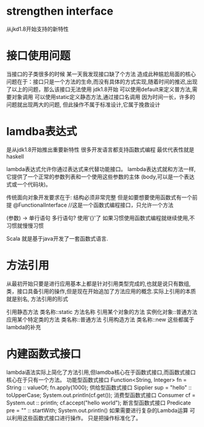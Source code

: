 # strengthen interface
 从jkd1.8开始支持的新特性

# 接口使用问题
 当接口的子类很多的时候
 某一天我发现接口缺了个方法
 造成此种尴尬局面的核心问题在于：接口只是一个方法的生命,而没有具体的方式实现,随着时间的推迟,出现了以上的问题，那么该接口无法使用 
 jdk1.8开始
 可以使用default来定义普方法,需要对象调用
 可以使用static定义静态方法,通过接口名调用
 因为时间一长，许多的问题就出现两大的问题,
 但此操作不属于标准设计,它属于挽救设计


# lamdba表达式

  是从jdk1.8开始推出重要新特性
  很多开发语言都支持函数式编程
  最优代表性就是haskell

lambda表达式允许你通过表达式来代替功能接口。
lambda表达式就和方法一样,
它提供了一个正常的参数列表和一个使用这些参数的主体
(body,可以是一个表达式或一个代码块)。

传统面向对象开发要求在于: 结构必须非常完整
但是如要想要使用函数式有一个前提
@FunctionalInterface //这是一个函数式编程接口，只允许一个方法

 (参数) -> 单行语句
 多行语句? 使用'{}'了
 如果习惯使用函数式编程就继续使用,不习惯就慢慢习惯

 Scala 就是基于java开发了一套函数式语言.

# 方法引用

  从最初开始只要是进行应用基本上都是针对引用类型完成的,也就是说只有数组,类，接口具备引用的操作,但是现在开始追加了方法应用的概念.实际上引用的本质就是别名,
方法引用的形式

  引用静态方法  类名称::static 方法名称
  引用某个对象的方法 实例化对象::普通方法
  应用某个特定类的方法  类名称::普通方法
  引用构造方法 类名称::new
这些都属于lambda的补充

# 内建函数式接口
  lambda语法实际上简化了方法引用,但lamdba核心在于函数式接口,而函数式接口核心在于只有一个方法。
  功能型函数式接口  Function<String, Integer> fn = String :: valueOf; fn.apply(1000);
  供给型函数式接口  Sipplier<String> sup = "hello" :: toUpperCase;  System.out.println(cf.get());
  消费型函数式接口  Consumer<String> cf = System.out :: println;  cf.accept("hello world");
  断言型函数式接口  Predicate<String> pre = "" :: startWith; System.out.println()
  如果需要进行复杂的Lambda运算 可以利用这些函数式接口进行操作。
  只是把操作标准化了。
  